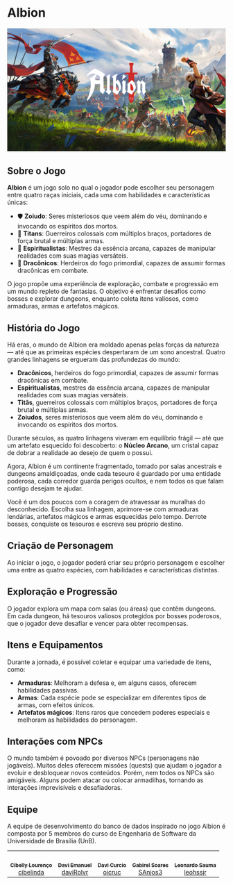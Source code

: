 # Albion
![Foto Albion](./assets/albion.jpg)

## Sobre o Jogo

**Albion** é um jogo solo no qual o jogador pode escolher seu personagem entre quatro raças iniciais, cada uma com habilidades e características únicas:

- 🛡️ **Zoiudo**: Seres misteriosos que veem além do véu, dominando e invocando os espíritos dos mortos.
- 🔱 **Titans**: Guerreiros colossais com múltiplos braços, portadores de força brutal e múltiplas armas.
- 🔮 **Espiritualistas**: Mestres da essência arcana, capazes de manipular realidades com suas magias versáteis.
- 🐉 **Dracônicos**: Herdeiros do fogo primordial, capazes de assumir formas dracônicas em combate.

O jogo propõe uma experiência de exploração, combate e progressão em um mundo repleto de fantasias. O objetivo é enfrentar desafios como bosses e explorar dungeons, enquanto coleta itens valiosos, como armaduras, armas e artefatos mágicos.

## História do Jogo

Há eras, o mundo de Albion era moldado apenas pelas forças da natureza — até que as primeiras espécies despertaram de um sono ancestral. Quatro grandes linhagens se ergueram das profundezas do mundo:

- **Dracônicos**, herdeiros do fogo primordial, capazes de assumir formas dracônicas em combate.
- **Espiritualistas**, mestres da essência arcana, capazes de manipular realidades com suas magias versáteis.
- **Titãs**, guerreiros colossais com múltiplos braços, portadores de força brutal e múltiplas armas.
- **Zoiudos**, seres misteriosos que veem além do véu, dominando e invocando os espíritos dos mortos.

Durante séculos, as quatro linhagens viveram em equilíbrio frágil — até que um artefato esquecido foi descoberto: o **Núcleo Arcano**, um cristal capaz de dobrar a realidade ao desejo de quem o possui.

Agora, Albion é um continente fragmentado, tomado por salas ancestrais e dungeons amaldiçoadas, onde cada tesouro é guardado por uma entidade poderosa, cada corredor guarda perigos ocultos, e nem todos os que falam contigo desejam te ajudar.

Você é um dos poucos com a coragem de atravessar as muralhas do desconhecido. Escolha sua linhagem, aprimore-se com armaduras lendárias, artefatos mágicos e armas esquecidas pelo tempo. Derrote bosses, conquiste os tesouros e escreva seu próprio destino.

## Criação de Personagem

Ao iniciar o jogo, o jogador poderá criar seu próprio personagem e escolher uma entre as quatro espécies, com habilidades e características distintas.

## Exploração e Progressão

O jogador explora um mapa com salas (ou áreas) que contêm dungeons. Em cada dungeon, há tesouros valiosos protegidos por bosses poderosos, que o jogador deve desafiar e vencer para obter recompensas.

## Itens e Equipamentos

Durante a jornada, é possível coletar e equipar uma variedade de itens, como:

- **Armaduras**: Melhoram a defesa e, em alguns casos, oferecem habilidades passivas.
- **Armas**: Cada espécie pode se especializar em diferentes tipos de armas, com efeitos únicos.
- **Artefatos mágicos**: Itens raros que concedem poderes especiais e melhoram as habilidades do personagem.

## Interações com NPCs

O mundo também é povoado por diversos NPCs (personagens não jogáveis). Muitos deles oferecem missões (quests) que ajudam o jogador a evoluir e desbloquear novos conteúdos. Porém, nem todos os NPCs são amigáveis. Alguns podem atacar ou colocar armadilhas, tornando as interações imprevisíveis e desafiadoras.

## Equipe
A equipe de desenvolvimento do banco de dados inspirado no jogo Albion é composta por 5 membros do curso de Engenharia de Software da Universidade de Brasília (UnB).
<div align="center">
  <table>
    <tr>
      <td align="center"><a href="https://github.com/cibelinda"><img style="border-radius: 50%;" src="https://github.com/cibelinda.png" width="100px;" alt=""/><br /><sub><b>Cibelly Lourenço</b></sub></a><br /><a href="https://github.com/cibelinda" title="Rocketseat">cibelinda</a></td>
      <td align="center"><a href="https://github.com/daviRolvr"><img style="border-radius: 50%;" src="https://github.com/daviRolvr.png" width="100px;" alt=""/><br /><sub><b>Davi Emanuel</b></sub></a><br /><a href="https://github.com/daviRolvr" title="Rocketseat">daviRolvr</a></td>
      <td align="center"><a href="https://github.com/oicruc"><img style="border-radius: 50%;" src="https://github.com/oicruc.png" width="100px;" alt=""/><br /><sub><b>Davi Curcio</b></sub></a><br /><a href="https://github.com/oicruc" title="Rocketseat">oicruc</a></td>
      <td align="center"><a href="https://github.com/SAnjos3"><img style="border-radius: 50%;" src="https://github.com/SAnjos3.png" width="100px;" alt=""/><br /><sub><b>Gabirel Soares</b></sub></a><br /><a href="https://github.com/SAnjos3" title="Rocketseat">SAnjos3</a></td>
      <td align="center"><a href="https://github.com/loehssjr"><img style="border-radius: 50%;" src="https://github.com/leohssjr.png" width="100px;" alt=""/><br /><sub><b>Leonardo Sauma</b></sub></a><br /><a href="https://github.com/leohssjr" title="Rocketseat">leohssjr</a></td>
      </tr>
  </table>
</div>